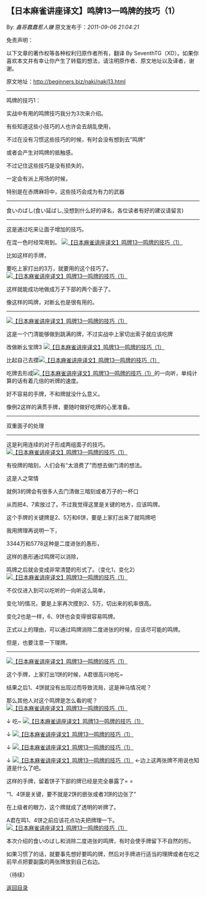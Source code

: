 ## 【日本麻雀讲座译文】鸣牌13—鸣牌的技巧（1）

By: *鑫哥蠢蠢惹人嫌* 原文发布于：*2011-09-06 21:04:21*

免责声明：

以下文章的著作权等各种权利归原作者所有，翻译 By
SeventhTG（XD）。如果你喜欢本文并有幸让你产生了转载的想法，请注明原作者、原文地址以及译者，谢谢。

原文地址：http://beginners.biz/naki/naki13.html

------------------------------------------------------------------------------------

鸣牌的技巧1：

实战中有用的鸣牌技巧我分为3次来介绍。

有些知道这些小技巧的人也许会去胡乱使用，

不过在没有习惯这些技巧的时候，有时会没有想到去”鸣牌“

或者会产生对鸣牌的抵触感。

不过记住这些技巧是没有损失的，

一定会有派上用场的时候，

特别是在赤牌麻将中，这些技巧会成为有力的武器

------------------------------------------------------------------------------------

食いのばし(食い延ばし,没想到什么好的译名，各位读者有好的建议请留言)

------------------------------------------------------------------------------------

这是通过吃来让面子增加的技巧。

在混一色时经常用到。
[![【日本麻雀讲座译文】鸣牌13&mdash;鸣牌的技巧（1）](http://s12.sinaimg.cn/middle/7f78b76fgac459afaa7db&amp;690)](http://photo.blog.sina.com.cn/showpic.html#blogid=7f78b76f0100wixl&url=http://s12.sinaimg.cn/orignal/7f78b76fgac459afaa7db)

比如这样的手牌，

要吃上家打出的3万，就要用的这个技巧了。
[![【日本麻雀讲座译文】鸣牌13&mdash;鸣牌的技巧（1）](http://s12.sinaimg.cn/middle/7f78b76fgac459f328edb&amp;690)](http://photo.blog.sina.com.cn/showpic.html#blogid=7f78b76f0100wixl&url=http://s12.sinaimg.cn/orignal/7f78b76fgac459f328edb)

这样就能成功地做成万子下部的两个面子了。

像这样的鸣牌，对断幺也是很有用的。

------------------------------------------------------------------------------------
[![【日本麻雀讲座译文】鸣牌13&mdash;鸣牌的技巧（1）](http://s16.sinaimg.cn/middle/7f78b76fgac45a45d88ef&amp;690)](http://photo.blog.sina.com.cn/showpic.html#blogid=7f78b76f0100wixl&url=http://s16.sinaimg.cn/orignal/7f78b76fgac45a45d88ef)

这是一个门清能够做到跳满的牌，不过实战中上家切出索子就应该吃牌

改做断幺宝牌3
[![【日本麻雀讲座译文】鸣牌13&mdash;鸣牌的技巧（1）](http://s5.sinaimg.cn/middle/7f78b76fgac45a8e68734&amp;690)](http://photo.blog.sina.com.cn/showpic.html#blogid=7f78b76f0100wixl&url=http://s5.sinaimg.cn/orignal/7f78b76fgac45a8e68734)

比起自己去摸[![【日本麻雀讲座译文】鸣牌13&mdash;鸣牌的技巧（1）](http://s9.sinaimg.cn/middle/7f78b76fg77a0911809e8&amp;690)](http://photo.blog.sina.com.cn/showpic.html#blogid=7f78b76f0100wixl&url=http://s9.sinaimg.cn/orignal/7f78b76fg77a0911809e8)

吃牌去形成[![【日本麻雀讲座译文】鸣牌13&mdash;鸣牌的技巧（1）](http://s14.sinaimg.cn/middle/7f78b76fgac45ad57063d&amp;690)](http://photo.blog.sina.com.cn/showpic.html#blogid=7f78b76f0100wixl&url=http://s14.sinaimg.cn/orignal/7f78b76fgac45ad57063d)的一向听，单纯计算的话有着几倍的听牌的速度。

好不容易的手牌，不和牌就没什么意义。

像例2这样的满贯手牌，要随时做好吃牌的心里准备。

------------------------------------------------------------------------------------

双重面子的处理

------------------------------------------------------------------------------------

这是利用连续的对子形成两组面子的技巧。
[![【日本麻雀讲座译文】鸣牌13&mdash;鸣牌的技巧（1）](http://s10.sinaimg.cn/middle/7f78b76fgac45b910f249&amp;690)](http://photo.blog.sina.com.cn/showpic.html#blogid=7f78b76f0100wixl&url=http://s10.sinaimg.cn/orignal/7f78b76fgac45b910f249)

有役牌的暗刻，人们会有“太浪费了”而想去做门清的想法。

这是人之常情

就例3的牌会有很多人去门清做三暗刻或者万子的一杯口

从而把4、7索放过了。不过我觉得这里是关键的地方，应该鸣牌。

这个手牌的关键牌是2、5万和6饼，要是上家打出来了就鸣牌吧

我用牌理再说明一下，

3344万和5778这种是二度进张的愚形，

这样的愚形通过鸣牌可以消除，

鸣牌之后就会变成非常清楚的形式了。（变化1，变化2）
[![【日本麻雀讲座译文】鸣牌13&mdash;鸣牌的技巧（1）](http://s14.sinaimg.cn/middle/7f78b76fgac45ff95206d&amp;690)](http://photo.blog.sina.com.cn/showpic.html#blogid=7f78b76f0100wixl&url=http://s14.sinaimg.cn/orignal/7f78b76fgac45ff95206d)

不仅仅进入到可以吃听的一向听这么简单，

变化1的情况，要是上家再次摸到2、5万，切出来的机率很高。

变化2也是一样，6、9饼也会变得很容易鸣牌。

正式以上的理由，可以通过鸣牌消除二度进张的时候，应该尽可能的鸣牌。

但是，也要注意一下理牌。

------------------------------------------------------------------------------------
[![【日本麻雀讲座译文】鸣牌13&mdash;鸣牌的技巧（1）](http://s2.sinaimg.cn/middle/7f78b76fg77a09ae55041&amp;690)](http://photo.blog.sina.com.cn/showpic.html#blogid=7f78b76f0100wixl&url=http://s2.sinaimg.cn/orignal/7f78b76fg77a09ae55041)

这个手牌，上家打出1饼的时候，A君很高兴地吃~

结果之后1、4饼就没有出现过而导致流局，这是神马情况呢？

那么其他人对这个鸣牌是怎么看的呢？
[![【日本麻雀讲座译文】鸣牌13&mdash;鸣牌的技巧（1）](http://s5.sinaimg.cn/middle/7f78b76fgac461a1041b4&amp;690)](http://photo.blog.sina.com.cn/showpic.html#blogid=7f78b76f0100wixl&url=http://s5.sinaimg.cn/orignal/7f78b76fgac461a1041b4)

↓ 吃~
[![【日本麻雀讲座译文】鸣牌13&mdash;鸣牌的技巧（1）](http://s13.sinaimg.cn/middle/7f78b76fg77a09c5cc14c&amp;690)](http://photo.blog.sina.com.cn/showpic.html#blogid=7f78b76f0100wixl&url=http://s13.sinaimg.cn/orignal/7f78b76fg77a09c5cc14c)

↓
[![【日本麻雀讲座译文】鸣牌13&mdash;鸣牌的技巧（1）](http://s15.sinaimg.cn/middle/7f78b76fgac461fe0368e&amp;690)](http://photo.blog.sina.com.cn/showpic.html#blogid=7f78b76f0100wixl&url=http://s15.sinaimg.cn/orignal/7f78b76fgac461fe0368e)

↓
[![【日本麻雀讲座译文】鸣牌13&mdash;鸣牌的技巧（1）](http://s12.sinaimg.cn/middle/7f78b76fgac46220941ab&amp;690)](http://photo.blog.sina.com.cn/showpic.html#blogid=7f78b76f0100wixl&url=http://s12.sinaimg.cn/orignal/7f78b76fgac46220941ab)

↓
[![【日本麻雀讲座译文】鸣牌13&mdash;鸣牌的技巧（1）](http://s1.sinaimg.cn/middle/7f78b76fgac46233f85a0&amp;690)](http://photo.blog.sina.com.cn/showpic.html#blogid=7f78b76f0100wixl&url=http://s1.sinaimg.cn/orignal/7f78b76fgac46233f85a0) ←边上这两张牌不用说也知道是什么了吧。

这样的手牌，留着饼子下部的牌已经是完全暴露了= =

“1、4饼是关键，要不就是2饼的嵌张或者3饼的边张了”

在上级者的眼力，这个牌就成了透明的听牌了。

A君在鸣1、4饼之前应该花点功夫把牌理一下。
[![【日本麻雀讲座译文】鸣牌13&mdash;鸣牌的技巧（1）](http://s14.sinaimg.cn/middle/7f78b76fg77a09f573bed&amp;690)](http://photo.blog.sina.com.cn/showpic.html#blogid=7f78b76f0100wixl&url=http://s14.sinaimg.cn/orignal/7f78b76fg77a09f573bed)

本次介绍的食いのばし和消除二度进张的鸣牌，有时会使手牌留下不自然的形。

如果习惯了的话，就要事先想好要鸣的牌，然后对手牌进行适当的理牌或者在吃之前早点把要副露的两张牌放到自己右边。

（待续）

[返回目录](index.html)
